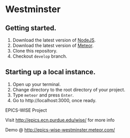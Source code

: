 # Westminster

## Getting started.

1. Download the latest version of [NodeJS](https://nodejs.org/).
2. Download the latest version of [Meteor](https://www.meteor.com/install).
3. Clone this repository.
4. Checkout `develop` branch.

## Starting up a local instance.

1. Open up your terminal.
2. Change directory to the root directory of your project.
3. Type `meteor` and press `Enter`.
4. Go to http://localhost:3000, once ready.

EPICS-WISE Project

Visit http://epics.ecn.purdue.edu/wise/ for more info

Demo @ http://epics-wise-westminster.meteor.com/
